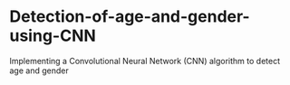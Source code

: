 # Detection-of-age-and-gender-using-CNN
Implementing a Convolutional Neural Network (CNN) algorithm to detect age and gender
